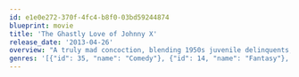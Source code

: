 ```yaml
---
id: e1e0e272-370f-4fc4-b8f0-03bd59244874
blueprint: movie
title: 'The Ghastly Love of Johnny X'
release_date: '2013-04-26'
overview: "A truly mad concoction, blending 1950s juvenile delinquents, sci-fi melodrama, song-and-dance, and a touch of horror, everything in just the right combination to create an engaging big screen spectacle! This curious and curiously entertaining story involves one Jonathan Xavier and his devoted misfit gang who, incidentally, have been exiled to Earth from the far reaches of outer space. Johnny's former girlfriend Bliss has left him and stolen his Resurrection Suit, a cosmic, mind-bending uniform that gives the owner power over others. Along the way, there will be several highly stylized musical numbers, lots of genuinely humorous dialogue, and a wacky plot-twist or two, all beautifully captured on the very last of Kodak's black-and-white Plus-X film stock."
genres: '[{"id": 35, "name": "Comedy"}, {"id": 14, "name": "Fantasy"}, {"id": 10402, "name": "Music"}]'
---
```


